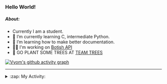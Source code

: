 ### Hello World!

##### About:
- Currently I am a student.
- 🌱 I’m currently learning C, intermediate Python.
- 🌱 I’m learning how to make better documentation.
- 👨‍💻 I'm working on [Botish API](https://github.com/Vyvy-vi/api)
- 🌱 GO PLANT SOME TREES AT [TEAM TREES](https://teamtrees.org/)

[![Vyom's github activity graph](https://activity-graph.herokuapp.com/graph?username=Vyvy-vi)](https://github.com/ashutosh00710/github-readme-activity-graph)

---
<details>
  <summary>:zap: My Activity:</summary>
  
<!--START_SECTION:waka-->
![Code Time](http://img.shields.io/badge/Code%20Time-741%20hrs%2024%20mins-blue)

**I'm a Night 🦉** 

```text
🌞 Morning    57 commits     ██░░░░░░░░░░░░░░░░░░░░░░░   7.92% 
🌆 Daytime    166 commits    █████░░░░░░░░░░░░░░░░░░░░   23.06% 
🌃 Evening    250 commits    ████████░░░░░░░░░░░░░░░░░   34.72% 
🌙 Night      247 commits    ████████░░░░░░░░░░░░░░░░░   34.31%

```
📅 **I'm Most Productive on Sunday** 

```text
Monday       69 commits     ██░░░░░░░░░░░░░░░░░░░░░░░   9.58% 
Tuesday      124 commits    ████░░░░░░░░░░░░░░░░░░░░░   17.22% 
Wednesday    116 commits    ████░░░░░░░░░░░░░░░░░░░░░   16.11% 
Thursday     104 commits    ███░░░░░░░░░░░░░░░░░░░░░░   14.44% 
Friday       77 commits     ██░░░░░░░░░░░░░░░░░░░░░░░   10.69% 
Saturday     84 commits     ███░░░░░░░░░░░░░░░░░░░░░░   11.67% 
Sunday       146 commits    █████░░░░░░░░░░░░░░░░░░░░   20.28%

```


📊 **This Week I Spent My Time On** 

```text
🔥 Editors: 
VS Code                  15 hrs 33 mins      ████████████████████████░   97.28% 
Vim                      26 mins             ░░░░░░░░░░░░░░░░░░░░░░░░░   2.72%

🐱‍💻 Projects: 
praise_backend_js        8 hrs 21 mins       █████████████░░░░░░░░░░░░   52.28% 
phishing-check-bot       6 hrs 33 mins       ██████████░░░░░░░░░░░░░░░   41.04% 
session-3-revision       42 mins             █░░░░░░░░░░░░░░░░░░░░░░░░   4.39% 
TEC-Discord-Automation   8 mins              ░░░░░░░░░░░░░░░░░░░░░░░░░   0.86% 
discord-bot-army         5 mins              ░░░░░░░░░░░░░░░░░░░░░░░░░   0.62%

```


 Last Updated on 21/04/2022 02:43:33 UTC
<!--END_SECTION:waka-->
</details>
